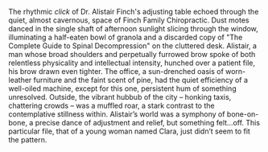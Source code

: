 The rhythmic *click* of Dr. Alistair Finch's adjusting table echoed through the quiet, almost cavernous, space of Finch Family Chiropractic.  Dust motes danced in the single shaft of afternoon sunlight slicing through the window, illuminating a half-eaten bowl of granola and a discarded copy of "The Complete Guide to Spinal Decompression" on the cluttered desk.  Alistair, a man whose broad shoulders and perpetually furrowed brow spoke of both relentless physicality and intellectual intensity, hunched over a patient file, his brow drawn even tighter.  The office, a sun-drenched oasis of worn-leather furniture and the faint scent of pine, had the quiet efficiency of a well-oiled machine, except for this one, persistent hum of something unresolved.  Outside, the vibrant hubbub of the city – honking taxis, chattering crowds – was a muffled roar, a stark contrast to the contemplative stillness within.  Alistair’s world was a symphony of bone-on-bone, a precise dance of adjustment and relief, but something felt…off.  This particular file, that of a young woman named Clara, just didn’t seem to fit the pattern.
